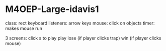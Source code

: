 # M4OEP-Large-idavis1

class: rect
keyboard listeners: arrow keys
mouse: click on objects
timer: makes mouse run

3 screens: 
    click s to play
    play
    lose (if player clicks trap)
    win (if player clicks mouse)
 